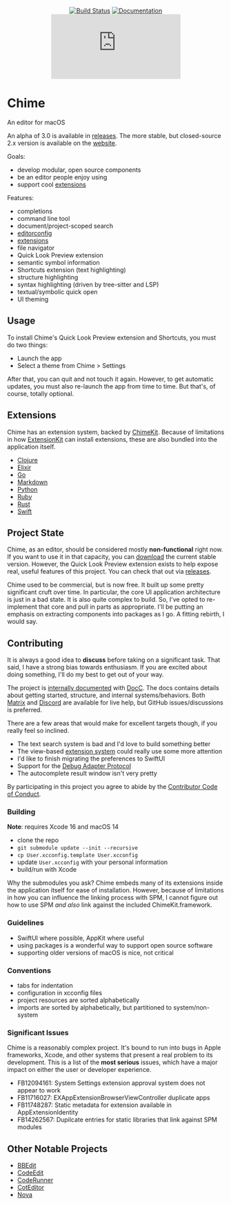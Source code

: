 <div align="center">

[![Build Status][build status badge]][build status]
[![Documentation][documentation badge]][documentation]
[![Matrix][matrix badge]][matrix]

</div>

# Chime
An editor for macOS

An alpha of 3.0 is available in [releases][releases]. The more stable, but closed-source 2.x version is available on the [website][download].

Goals:
- develop modular, open source components
- be an editor people enjoy using
- support cool [extensions][chimekit]

Features:
- completions
- command line tool
- document/project-scoped search
- [editorconfig](https://editorconfig.org)
- [extensions][chimekit]
- file navigator
- Quick Look Preview extension
- semantic symbol information
- Shortcuts extension (text highlighting)
- structure highlighting
- syntax highlighting (driven by tree-sitter and LSP)
- textual/symbolic quick open
- UI theming

## Usage

To install Chime's Quick Look Preview extension and Shortcuts, you must do two things:

- Launch the app
- Select a theme from Chime > Settings

After that, you can quit and not touch it again. However, to get automatic updates, you must also re-launch the app from time to time. But that's, of course, totally optional.

## Extensions

Chime has an extension system, backed by [ChimeKit][chimekit]. Because of limitations in how [ExtensionKit](https://developer.apple.com/documentation/extensionkit) can install extensions, these are also bundled into the application itself.

- [Clojure](https://github.com/ChimeHQ/chime-clojure)
- [Elixir](https://github.com/ChimeHQ/chime-elixir)
- [Go](https://github.com/ChimeHQ/chime-go)
- [Markdown](https://github.com/ChimeHQ/chime-markdown)
- [Python](https://github.com/ChimeHQ/chime-python)
- [Ruby](https://github.com/ChimeHQ/chime-ruby)
- [Rust](https://github.com/ChimeHQ/chime-rust)
- [Swift](https://github.com/ChimeHQ/chime-swift)

## Project State

Chime, as an editor, should be considered mostly **non-functional** right now. If you want to use it in that capacity, you can [download][download] the current stable version. However, the Quick Look Preview extension exists to help expose real, useful features of this project. You can check that out via [releases][releases].

Chime used to be commercial, but is now free. It built up some pretty significant cruft over time. In particular, the core UI application architecture is just in a bad state. It is also quite complex to build. So, I've opted to re-implement that core and pull in parts as appropriate. I'll be putting an emphasis on extracting components into packages as I go. A fitting rebirth, I would say.

## Contributing

It is always a good idea to **discuss** before taking on a significant task. That said, I have a strong bias towards enthusiasm. If you are excited about doing something, I'll do my best to get out of your way.

The project is [internally documented][documentation] with [DocC](https://www.swift.org/documentation/docc/#). The docs contains details about getting started, structure, and internal systems/behaviors. Both [Matrix][matrix] and [Discord][discord] are available for live help, but GitHub issues/discussions is preferred.

There are a few areas that would make for excellent targets though, if you really feel so inclined.

- The text search system is bad and I'd love to build something better
- The view-based [extension system][chimekit] could really use some more attention
- I'd like to finish migrating the preferences to SwiftUI
- Support for the [Debug Adapter Protocol](https://github.com/ChimeHQ/DebugAdapterProtocol)
- The autocomplete result window isn't very pretty

By participating in this project you agree to abide by the [Contributor Code of Conduct](CODE_OF_CONDUCT.md).

### Building

**Note**: requires Xcode 16 and macOS 14

- clone the repo
- `git submodule update --init --recursive`
- `cp User.xcconfig.template User.xcconfig`
- update `User.xcconfig` with your personal information
- build/run with Xcode

Why the submodules you ask? Chime embeds many of its extensions inside the application itself for ease of installation. However, because of limitations in how you can influence the linking process with SPM, I cannot figure out how to use SPM *and also* link against the included ChimeKit.framework.

### Guidelines

- SwiftUI where possible, AppKit where useful
- using packages is a wonderful way to support open source software
- supporting older versions of macOS is nice, not critical

### Conventions

- tabs for indentation
- configuration in xcconfig files
- project resources are sorted alphabetically
- imports are sorted by alphabetically, but partitioned to system/non-system

### Significant Issues

Chime is a reasonably complex project. It's bound to run into bugs in Apple frameworks, Xcode, and other systems that present a real problem to its development. This is a list of the **most serious** issues, which have a major impact on either the user or developer experience.

- FB12094161: System Settings extension approval system does not appear to work
- FB11716027: EXAppExtensionBrowserViewController duplicate apps
- FB11748287: Static metadata for extension available in AppExtensionIdentity
- FB14262567: Dupilcate entries for static libraries that link against SPM modules

## Other Notable Projects

- [BBEdit](https://www.barebones.com/products/bbedit/)
- [CodeEdit](https://www.codeedit.app)
- [CodeRunner](https://coderunnerapp.com)
- [CotEditor](https://coteditor.com)
- [Nova](https://nova.app)

[download]: https://www.chimehq.com/download
[releases]: https://github.com/ChimeHQ/Chime/releases
[chimekit]: https://github.com/ChimeHQ/ChimeKit
[build status]: https://github.com/ChimeHQ/Chime/actions
[build status badge]: https://github.com/ChimeHQ/Chime/workflows/CI/badge.svg
[documentation]: https://chimehq.github.io/Chime/documentation/chime/
[documentation badge]: https://img.shields.io/badge/Documentation-DocC-blue
[matrix]: https://matrix.to/#/%23chimehq%3Amatrix.org
[matrix badge]: https://img.shields.io/matrix/chimehq%3Amatrix.org?label=Matrix
[discord]: https://discord.gg/esFpX6sErJ
